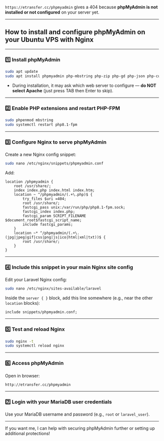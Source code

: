 `https://etransfer.cc/phpmyadmin` gives a 404 because **phpMyAdmin is not installed or not configured** on your server yet.

---

## How to install and configure phpMyAdmin on your Ubuntu VPS with Nginx

---

### 1️⃣ Install phpMyAdmin

```bash
sudo apt update
sudo apt install phpmyadmin php-mbstring php-zip php-gd php-json php-curl -y
```

* During installation, it may ask which web server to configure — **do NOT select Apache** (just press TAB then Enter to skip).

---

### 2️⃣ Enable PHP extensions and restart PHP-FPM

```bash
sudo phpenmod mbstring
sudo systemctl restart php8.1-fpm
```

---

### 3️⃣ Configure Nginx to serve phpMyAdmin

Create a new Nginx config snippet:

```bash
sudo nano /etc/nginx/snippets/phpmyadmin.conf
```

Add:

```nginx
location /phpmyadmin {
    root /usr/share/;
    index index.php index.html index.htm;
    location ~ ^/phpmyadmin/(.+\.php)$ {
        try_files $uri =404;
        root /usr/share/;
        fastcgi_pass unix:/var/run/php/php8.1-fpm.sock;
        fastcgi_index index.php;
        fastcgi_param SCRIPT_FILENAME $document_root$fastcgi_script_name;
        include fastcgi_params;
    }
    location ~* ^/phpmyadmin/(.+\.(jpg|jpeg|gif|css|png|js|ico|html|xml|txt))$ {
        root /usr/share/;
    }
}
```

---

### 4️⃣ Include this snippet in your main Nginx site config

Edit your Laravel Nginx config:

```bash
sudo nano /etc/nginx/sites-available/laravel
```

Inside the `server { }` block, add this line somewhere (e.g., near the other `location` blocks):

```nginx
include snippets/phpmyadmin.conf;
```

---

### 5️⃣ Test and reload Nginx

```bash
sudo nginx -t
sudo systemctl reload nginx
```

---

### 6️⃣ Access phpMyAdmin

Open in browser:

```
http://etransfer.cc/phpmyadmin
```

---

### 7️⃣ Login with your MariaDB user credentials

Use your MariaDB username and password (e.g., `root` or `laravel_user`).

---

If you want me, I can help with securing phpMyAdmin further or setting up additional protections!
